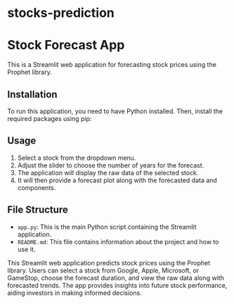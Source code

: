 # stocks-prediction

# Stock Forecast App

This is a Streamlit web application for forecasting stock prices using the Prophet library.

## Installation

To run this application, you need to have Python installed. Then, install the required packages using pip:


## Usage

1. Select a stock from the dropdown menu.
2. Adjust the slider to choose the number of years for the forecast.
3. The application will display the raw data of the selected stock.
4. It will then provide a forecast plot along with the forecasted data and components.

## File Structure

- `app.py`: This is the main Python script containing the Streamlit application.
- `README.md`: This file contains information about the project and how to use it.


This Streamlit web application predicts stock prices using the Prophet library. Users can select a stock from Google, Apple, Microsoft, or GameStop, choose the forecast duration, and view the raw data along with forecasted trends. The app provides insights into future stock performance, aiding investors in making informed decisions.







